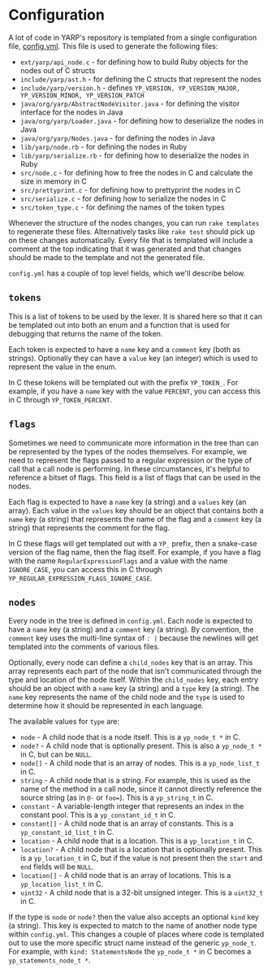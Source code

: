 # Configuration

A lot of code in YARP's repository is templated from a single configuration file, [config.yml](../config.yml). This file is used to generate the following files:

* `ext/yarp/api_node.c` - for defining how to build Ruby objects for the nodes out of C structs
* `include/yarp/ast.h` - for defining the C structs that represent the nodes
* `include/yarp/version.h` - defines `YP_VERSION, YP_VERSION_MAJOR, YP_VERSION_MINOR, YP_VERSION_PATCH`
* `java/org/yarp/AbstractNodeVisitor.java` - for defining the visitor interface for the nodes in Java
* `java/org/yarp/Loader.java` - for defining how to deserialize the nodes in Java
* `java/org/yarp/Nodes.java` - for defining the nodes in Java
* `lib/yarp/node.rb` - for defining the nodes in Ruby
* `lib/yarp/serialize.rb` - for defining how to deserialize the nodes in Ruby
* `src/node.c` - for defining how to free the nodes in C and calculate the size in memory in C
* `src/prettyprint.c` - for defining how to prettyprint the nodes in C
* `src/serialize.c` - for defining how to serialize the nodes in C
* `src/token_type.c` - for defining the names of the token types

Whenever the structure of the nodes changes, you can run `rake templates` to regenerate these files. Alternatively tasks like `rake test` should pick up on these changes automatically. Every file that is templated will include a comment at the top indicating that it was generated and that changes should be made to the template and not the generated file.

`config.yml` has a couple of top level fields, which we'll describe below.

## `tokens`

This is a list of tokens to be used by the lexer. It is shared here so that it can be templated out into both an enum and a function that is used for debugging that returns the name of the token.

Each token is expected to have a `name` key and a `comment` key (both as strings). Optionally they can have a `value` key (an integer) which is used to represent the value in the enum.

In C these tokens will be templated out with the prefix `YP_TOKEN_`. For example, if you have a `name` key with the value `PERCENT`, you can access this in C through `YP_TOKEN_PERCENT`.

## `flags`

Sometimes we need to communicate more information in the tree than can be represented by the types of the nodes themselves. For example, we need to represent the flags passed to a regular expression or the type of call that a call node is performing. In these circumstances, it's helpful to reference a bitset of flags. This field is a list of flags that can be used in the nodes.

Each flag is expected to have a `name` key (a string) and a `values` key (an array). Each value in the `values` key should be an object that contains both a `name` key (a string) that represents the name of the flag and a `comment` key (a string) that represents the comment for the flag.

In C these flags will get templated out with a `YP_` prefix, then a snake-case version of the flag name, then the flag itself. For example, if you have a flag with the name `RegularExpressionFlags` and a value with the name `IGNORE_CASE`, you can access this in C through `YP_REGULAR_EXPRESSION_FLAGS_IGNORE_CASE`.

## `nodes`

Every node in the tree is defined in `config.yml`. Each node is expected to have a `name` key (a string) and a `comment` key (a string). By convention, the `comment` key uses the multi-line syntax of `: |` because the newlines will get templated into the comments of various files.

Optionally, every node can define a `child_nodes` key that is an array. This array represents each part of the node that isn't communicated through the type and location of the node itself. Within the `child_nodes` key, each entry should be an object with a `name` key (a string) and a `type` key (a string). The `name` key represents the name of the child node and the `type` is used to determine how it should be represented in each language.

The available values for `type` are:

* `node` - A child node that is a node itself. This is a `yp_node_t *` in C.
* `node?` - A child node that is optionally present. This is also a `yp_node_t *` in C, but can be `NULL`.
* `node[]` - A child node that is an array of nodes. This is a `yp_node_list_t` in C.
* `string` - A child node that is a string. For example, this is used as the name of the method in a call node, since it cannot directly reference the source string (as in `@-` or `foo=`). This is a `yp_string_t` in C.
* `constant` - A variable-length integer that represents an index in the constant pool. This is a `yp_constant_id_t` in C.
* `constant[]` - A child node that is an array of constants. This is a `yp_constant_id_list_t` in C.
* `location` - A child node that is a location. This is a `yp_location_t` in C.
* `location?` - A child node that is a location that is optionally present. This is a `yp_location_t` in C, but if the value is not present then the `start` and `end` fields will be `NULL`.
* `location[]` - A child node that is an array of locations. This is a `yp_location_list_t` in C.
* `uint32` - A child node that is a 32-bit unsigned integer. This is a `uint32_t` in C.

If the type is `node` or `node?` then the value also accepts an optional `kind` key (a string). This key is expected to match to the name of another node type within `config.yml`. This changes a couple of places where code is templated out to use the more specific struct name instead of the generic `yp_node_t`. For example, with `kind: StatementsNode` the `yp_node_t *` in C becomes a `yp_statements_node_t *`.
